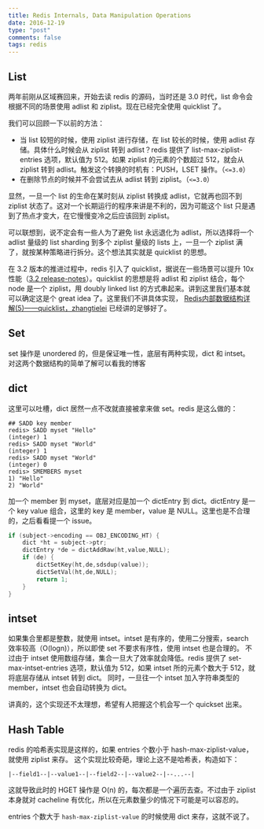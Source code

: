 ```yaml
---
title: Redis Internals, Data Manipulation Operations
date: 2016-12-19
type: "post"
comments: false
tags: redis
---
```


## List

两年前刚从区域赛回来，开始去读 redis 的源码，当时还是 3.0 时代，list 命令会根据不同的场景使用 adlist 和 ziplist。现在已经完全使用 quicklist 了。

我们可以回顾一下以前的方法：

- 当 list 较短的时候，使用 ziplist 进行存储，在 list 较长的时候，使用 adlist 存储。具体什么时候会从 ziplist 转到 adlist？redis 提供了 list-max-ziplist-entries 选项，默认值为 512。如果 ziplist 的元素的个数超过 512，就会从 ziplist 转到 adlist。触发这个转换的时机有：PUSH，LSET 操作。（`<=3.0`）
- 在删除节点的时候并不会尝试去从 adlist 转到 ziplist。（`<=3.0`）

显然，一旦一个 list 的生命在某时刻从 ziplist 转换成 adlist，它就再也回不到 ziplist 状态了。这对一个长期运行的程序来讲是不利的，因为可能这个 list 只是遇到了热点才变大，在它慢慢变冷之后应该回到 ziplist。

可以联想到，说不定会有一些人为了避免 list 永远退化为 adlist，所以选择将一个 adlist 量级的 list sharding 到多个 ziplist 量级的 lists 上，一旦一个 ziplist 满了，就按某种策略进行拆分。这个想法其实就是 quicklist 的思想。

在 3.2 版本的推进过程中，redis 引入了 quicklist，据说在一些场景可以提升 10x 性能（[3.2 release-notes](https://github.com/antirez/redis/blob/3.2/00-RELEASENOTES#L1824)）。quicklist 的思想是将 adlist 和 ziplist 结合，每个 node 是一个 ziplist，用 doubly linked list 的方式串起来。讲到这里我们基本就可以确定这是个 great idea 了。这里我们不讲具体实现， [Redis内部数据结构详解(5)——quicklist，zhangtielei](http://zhangtielei.com/posts/blog-redis-quicklist.html) 已经讲的足够好了。

## Set

set 操作是 unordered 的，但是保证唯一性，底层有两种实现，dict 和 intset。对这两个数据结构的简单了解可以看我的博客

## dict

这里可以吐槽，dict 居然一点不改就直接被拿来做 set。redis 是这么做的：

```
## SADD key member
redis> SADD myset "Hello"
(integer) 1
redis> SADD myset "World"
(integer) 1
redis> SADD myset "World"
(integer) 0
redis> SMEMBERS myset
1) "Hello"
2) "World"
```

加一个 member 到 myset，底层对应是加一个 dictEntry 到 dict。dictEntry 是一个 key value 组合，这里的 key 是 member，value 是 NULL。这里也是不合理的，之后看看提一个 issue。

```c
if (subject->encoding == OBJ_ENCODING_HT) {
    dict *ht = subject->ptr;
    dictEntry *de = dictAddRaw(ht,value,NULL);
    if (de) {
        dictSetKey(ht,de,sdsdup(value));
        dictSetVal(ht,de,NULL);
        return 1;
    }
}
```

## intset

如果集合里都是整数，就使用 intset。intset 是有序的，使用二分搜索，search 效率较高（O(logn)），所以即使 set 不要求有序性，使用 intset 也是合理的。
不过由于 intset 使用数组存储，集合一旦大了效率就会降低。redis 提供了 set-max-intset-entries 选项，默认值为 512，如果 intset 所的元素个数大于 512，就将底层存储从 intset 转到 dict。
同时，一旦往一个 intset 加入字符串类型的 member，intset 也会自动转换为 dict。

讲真的，这个实现还不太理想，希望有人把握这个机会写一个 quickset 出来。

## Hash Table

redis 的哈希表实现是这样的，如果 entries 个数小于 hash-max-ziplist-value，就使用 ziplist 来存。
这个实现比较奇葩，理论上这不是哈希表，构造如下：

```
|--field1--|--value1--|--field2--|--value2--|--...--|
```

这就导致此时的 HGET 操作是 O(n) 的，每次都是一个遍历去查。不过由于 ziplist 本身就对 cacheline 有优化，所以在元素数量少的情况下可能是可以容忍的。

entries 个数大于 `hash-max-ziplist-value` 的时候使用 dict 来存，这就不说了。

